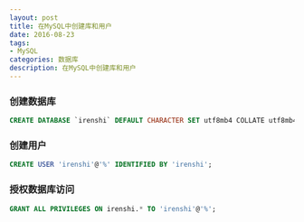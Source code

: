 ```yaml
---
layout: post
title: 在MySQL中创建库和用户
date: 2016-08-23
tags:
- MySQL
categories: 数据库
description: 在MySQL中创建库和用户
---
```


### 创建数据库
```sql
CREATE DATABASE `irenshi` DEFAULT CHARACTER SET utf8mb4 COLLATE utf8mb4_unicode_ci;
```

### 创建用户
```sql
CREATE USER 'irenshi'@'%' IDENTIFIED BY 'irenshi';
```

### 授权数据库访问
```sql
GRANT ALL PRIVILEGES ON irenshi.* TO 'irenshi'@'%';
```
